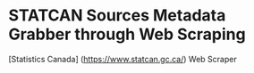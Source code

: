 # STATCAN Sources Metadata Grabber through Web Scraping
[Statistics Canada] (https://www.statcan.gc.ca/) Web Scraper
